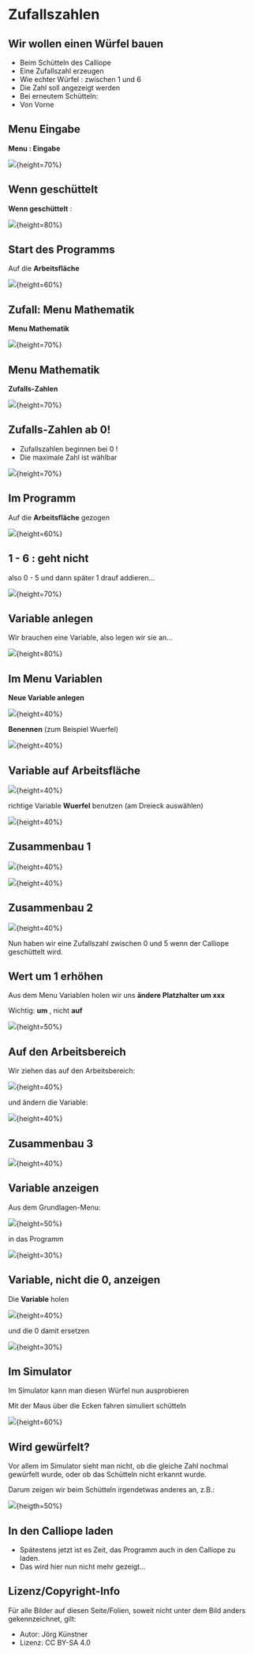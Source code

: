 # Zufallszahlen  

## Wir wollen einen Würfel bauen

* Beim Schütteln des Calliope
* Eine Zufallszahl erzeugen
* Wie echter Würfel : zwischen 1 und 6
* Die Zahl soll angezeigt werden
* Bei erneutem Schütteln:
* Von Vorne



## Menu Eingabe

__Menu : Eingabe__

![](pics/Selection_002.png){height=70%}



## Wenn geschüttelt

__Wenn geschüttelt__ :

![](pics/Selection_003.png){height=80%}



## Start des Programms 

Auf die __Arbeitsfläche__

![](pics/Selection_012.png){height=60%}

## Zufall: Menu Mathematik

__Menu Mathematik__

![](pics/Selection_001.png){height=70%}





## Menu Mathematik 

__Zufalls-Zahlen__

![](pics/Selection_004.png){height=70%}

 

## Zufalls-Zahlen ab 0!

* Zufallszahlen beginnen bei 0 !
* Die maximale Zahl ist wählbar 



![](pics/Selection_005.png){height=70%}



## Im Programm

Auf die __Arbeitsfläche__ gezogen

![](pics/Selection_013.png){height=60%}



## 1 - 6 : geht nicht

also 0 - 5  und dann später 1 drauf addieren...

![](pics/Selection_014.png){height=70%}



## Variable anlegen



Wir brauchen eine Variable, also legen wir sie an...

![](pics/Selection_006.png){height=80%}



## Im Menu Variablen

__Neue Variable anlegen__

![](pics/Selection_007.png){height=40%}

__Benennen__ (zum Beispiel Wuerfel)

![](pics/Selection_011.png){height=40%}



## Variable auf Arbeitsfläche

![](pics/Selection_015.png){height=40%}

richtige Variable __Wuerfel__ benutzen (am Dreieck auswählen)

![](pics/Selection_016.png){height=40%}



## Zusammenbau 1



![](pics/Selection_017.png){height=40%}

![](pics/Selection_018.png){height=40%}



## Zusammenbau 2

![](pics/Selection_019.png){height=40%}



Nun haben wir eine Zufallszahl zwischen 0 und 5 wenn der Calliope geschüttelt wird.

## Wert um 1 erhöhen

Aus dem Menu Variablen holen wir uns __ändere Platzhalter um xxx__  

Wichtig: __um__ , nicht __auf__



![](pics/Selection_020.png){height=50%}



## Auf den Arbeitsbereich



Wir ziehen das auf den Arbeitsbereich:

![](pics/Selection_021.png){height=40%}



und ändern die Variable:

![](pics/Selection_022.png){height=40%}



## Zusammenbau 3

![](pics/Selection_023.png){height=40%}



## Variable anzeigen

Aus dem Grundlagen-Menu: 

![](pics/Selection_024.png){height=50%}

in das Programm

![](pics/Selection_025.png){height=30%}



## Variable, nicht die 0, anzeigen

Die __Variable__ holen 

![](pics/Selection_026.png){height=40%}

und die 0 damit ersetzen

![](pics/Selection_027.png){height=30%}



## Im Simulator 

Im Simulator kann man diesen Würfel nun ausprobieren  

Mit der Maus über die Ecken fahren simuliert schütteln



![](pics/Selection_029.png){height=60%}



## Wird gewürfelt?

Vor allem im Simulator sieht man nicht, ob die gleiche Zahl nochmal gewürfelt wurde, oder ob das Schütteln nicht erkannt wurde.  

Darum zeigen wir beim Schütteln irgendetwas anderes an, z.B.:

![](pics/Selection_028.png){heigth=50%}



## In den Calliope laden



* Spätestens jetzt ist es Zeit, das Programm auch in den Calliope zu laden.
* Das wird hier nun nicht mehr gezeigt...



## Lizenz/Copyright-Info

Für alle Bilder auf diesen Seite/Folien, soweit nicht unter dem Bild anders gekennzeichnet,  gilt:

- Autor: Jörg Künstner
- Lizenz: CC BY-SA 4.0

